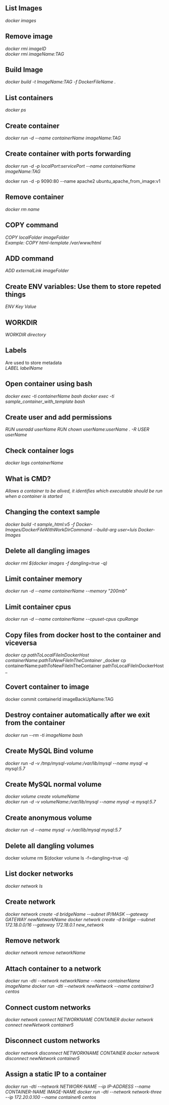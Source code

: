 ## List Images
_docker images_

## Remove image
_docker rmi imageID_  
_docker rmi imageName:TAG_

## Build Image
_docker build -t ImageName:TAG -f DockerFileName ._

## List containers
_docker ps_

## Create container
_docker run -d --name containerName imageName:TAG_

## Create container with ports forwarding
_docker run -d -p localPort:servicePort --name containerName imageName:TAG_

docker run -d -p 9090:80 --name apache2 ubuntu_apache_from_image:v1

## Remove container
_docker rm name_

## COPY command
_COPY localFolder imageFolder_  
_Example: COPY html-template /var/www/html_

## ADD command
_ADD externalLink imageFolder_

## Create ENV variables: Use them to store repeted things
_ENV Key Value_

## WORKDIR 
_WORKDIR directory_

## Labels
Are used to store metadata  
_LABEL labelName_

## Open container using bash
_docker exec -ti containerName bash_
_docker exec -ti sample_container_with_template bash_

## Create user and add permissions
_RUN useradd userName_
_RUN chown userName:userName . -R_
_USER userName_

## Check container logs
_docker logs containerName_

## What is CMD?
_Allows a container to be alived, it identifies_
_which executable should be run when a container is started_

## Changing the context sample
_docker build -t sample_html:v5 -f Docker-Images/DockerFileWithWorkDirCommand --build-arg user=luis Docker-Images_

## Delete all dangling images
_docker rmi  $(docker images -f dangling=true -q)_

## Limit container memory
_docker run -d --name containerName --memory "200mb"_

## Limit container cpus
_docker run -d --name containerName --cpuset-cpus cpuRange_

## Copy files from docker host to the container and viceversa 
_docker cp pathToLocalFileInDockerHost containerName:pathToNewFileInTheContainer_
_docker cp containerName:pathToNewFileInTheContainer pathToLocalFileInDockerHost _

## Covert container to image
docker commit containerId imageBackUpName:TAG

## Destroy container automatically after we exit from the container
_docker run --rm -ti imageName bash_

## Create MySQL Bind volume
_docker run -d -v /tmp/mysql-volume:/var/lib/mysql --name mysql -e mysql:5.7_

## Create MySQL normal volume
_docker volume create volumeName_    
_docker run -d -v volumeName:/var/lib/mysql --name mysql -e mysql:5.7_

## Create anonymous volume
_docker run -d --name mysql -v /var/lib/mysql mysql:5.7_

## Delete all dangling volumes
docker volume rm $(docker volume ls -f=dangling=true -q)

## List docker networks
_docker network ls_

## Create network
_docker network create -d bridgeName --subnet IP/MASK  --gateway GATEWAY newNetworkName_
_docker network create -d bridge --subnet 172.18.0.0/16  --gateway 172.18.0.1 new_network_

## Remove network
_docker network remove networkName_

## Attach container to a network
_docker run -dti --network networkName --name containerName imageName_
_docker run -dti --network newNetwork --name container3 centos_

## Connect custom networks
_docker network connect NETWORKNAME CONTAINER_
_docker network connect newNetwork container5_

## Disconnect custom networks
_docker network disconnect NETWORKNAME CONTAINER_
_docker network disconnect newNetwork container5_

## Assign a static IP to a container
_docker run -dti --network NETWORK-NAME --ip IP-ADDRESS --name CONTAINER-NAME IMAGE-NAME_
_docker run -dti --network network-three --ip 172.20.0.100 --name container6 centos_

